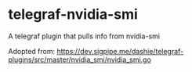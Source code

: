# telegraf-nvidia-smi
A telegraf plugin that pulls info from nvidia-smi

Adopted from: https://dev.sigpipe.me/dashie/telegraf-plugins/src/master/nvidia_smi/nvidia_smi.go
